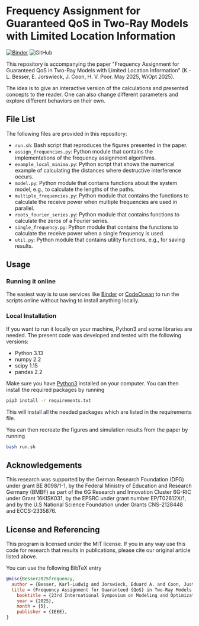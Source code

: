 # Frequency Assignment for Guaranteed QoS in Two-Ray Models with Limited Location Information

[![Binder](https://mybinder.org/badge_logo.svg)](https://mybinder.org/v2/gh/klb2/two-ray-freq-assignment/HEAD)
![GitHub](https://img.shields.io/github/license/klb2/two-ray-freq-assignment)


This repository is accompanying the paper "Frequency Assignment for Guaranteed
QoS in Two-Ray Models with Limited Location Information" (K.-L. Besser, E.
Jorswieck, J. Coon, H. V. Poor. May 2025, WiOpt 2025).

The idea is to give an interactive version of the calculations and presented
concepts to the reader. One can also change different parameters and explore
different behaviors on their own.


## File List
The following files are provided in this repository:

- `run.sh`: Bash script that reproduces the figures presented in the paper.
- `assign_frequencies.py`: Python module that contains the implementations of
  the frequency assignment algorithms.
- `example_local_minima.py`: Python script that shows the numerical example of
  calculating the distances where destructive interference occurs.
- `model.py`: Python module that contains functions about the system model,
  e.g., to calculate the lengths of the paths.
- `multiple_frequencies.py`: Python module that contains the functions to
  calculate the receive power when multiple frequencies are used in parallel.
- `roots_fourier_series.py`: Python module that contains functions to calculate
  the zeros of a Fourier series.
- `single_frequency.py`: Python module that contains the functions to calculate
  the receive power when a single frequency is used.
- `util.py`: Python module that contains utility functions, e.g., for saving results.


## Usage
### Running it online
The easiest way is to use services like [Binder](https://mybinder.org/) or
[CodeOcean](https://codeocean.com/) to run the scripts online without having to
install anything locally.

### Local Installation
If you want to run it locally on your machine, Python3 and some libraries are
needed.
The present code was developed and tested with the following versions:

- Python 3.13
- numpy 2.2
- scipy 1.15
- pandas 2.2

Make sure you have [Python3](https://www.python.org/downloads/) installed on
your computer.
You can then install the required packages by running
```bash
pip3 install -r requirements.txt
```
This will install all the needed packages which are listed in the requirements 
file.

You can then recreate the figures and simulation results from the paper by
running
```bash
bash run.sh
```


## Acknowledgements
This research was supported by the German Research Foundation (DFG) under grant
BE 8098/1-1, by the Federal Ministry of Education and Research Germany (BMBF)
as part of the 6G Research and Innovation Cluster 6G-RIC under Grant 16KISK031,
by the EPSRC under grant number EP/T02612X/1, and by the U.S National Science
Foundation under Grants CNS-2128448 and ECCS-2335876.


## License and Referencing
This program is licensed under the MIT license. If you in any way use this
code for research that results in publications, please cite our original
article listed above.

You can use the following BibTeX entry
```bibtex
@misc{Besser2025frequency,
  author = {Besser, Karl-Ludwig and Jorswieck, Eduard A. and Coon, Justin P. and Poor, H. Vincent},
  title = {Frequency Assignment for Guaranteed {QoS} in Two-Ray Models with Limited Location Information},
	booktitle = {23rd International Symposium on Modeling and Optimization in Mobile, Ad hoc, and Wireless Networks (WiOpt)},
	year = {2025},
	month = {5},
	publisher = {IEEE},
}
```
